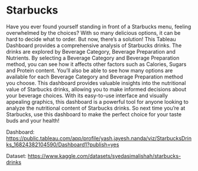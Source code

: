 # Starbucks

Have you ever found yourself standing in front of a Starbucks menu, feeling overwhelmed by the choices? With so many delicious options, it can be hard to decide what to order. But now, there’s a solution! This Tableau Dashboard provides a comprehensive analysis of Starbucks drinks. The drinks are explored by Beverage Category, Beverage Preparation and Nutrients. By selecting a Beverage Category and Beverage Preparation method, you can see how it affects other factors such as Calories, Sugars and Protein content. You’ll also be able to see how many options are available for each Beverage Category and Beverage Preparation method you choose. This dashboard provides valuable insights into the nutritional value of Starbucks drinks, allowing you to make informed decisions about your beverage choices. With its easy-to-use interface and visually appealing graphics, this dashboard is a powerful tool for anyone looking to analyze the nutritional content of Starbucks drinks. So next time you’re at Starbucks, use this dashboard to make the perfect choice for your taste buds and your health!

Dashboard: https://public.tableau.com/app/profile/yash.jayesh.nanda/viz/StarbucksDrinks_16824382104590/Dashboard1?publish=yes

Dataset: https://www.kaggle.com/datasets/syedasimalishah/starbucks-drinks
